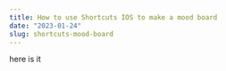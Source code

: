 ```yaml
---
title: How to use Shortcuts IOS to make a mood board
date: "2023-01-24"
slug: shortcuts-mood-board
---
```




here is it
